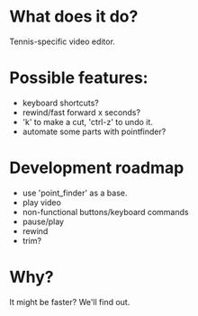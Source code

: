 # What does it do?
Tennis-specific video editor.

# Possible features:
- keyboard shortcuts?
- rewind/fast forward x seconds?
- 'k' to make a cut, 'ctrl-z' to undo it.
- automate some parts with pointfinder?

# Development roadmap
- use 'point_finder' as a base.
- play video
- non-functional buttons/keyboard commands
- pause/play
- rewind
- trim?

# Why?
It might be faster? We'll find out.